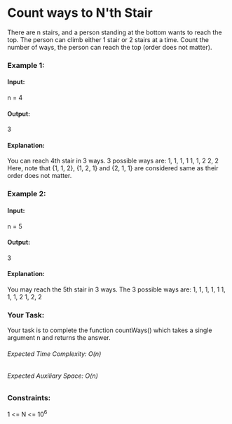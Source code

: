 # Count ways to N'th Stair
There are n stairs, and a person standing at the bottom wants to reach the top. The person can climb either 1 stair or 2 stairs at a time. Count the number of ways, the person can reach the top (order does not matter).

### Example 1:
#### Input:
n = 4
#### Output: 
3
#### Explanation: 
You can reach 4th stair in 3 ways.
3 possible ways are:
1, 1, 1, 1
1, 1, 2
2, 2
Here, note that {1, 1, 2}, {1, 2, 1} and {2, 1, 1} are considered same as their order does not matter. 

### Example 2:
#### Input:
n = 5
#### Output: 
3
#### Explanation:
You may reach the 5th stair in 3 ways.
The 3 possible ways are:
1, 1, 1, 1, 1
1, 1, 1, 2
1, 2, 2

### Your Task:
Your task is to complete the function countWays() which takes a single argument n and returns the answer.

###### Expected Time Complexity: O(n)
###### Expected Auxiliary Space: O(n)

### Constraints:
1 <= N <= $`10^6`$